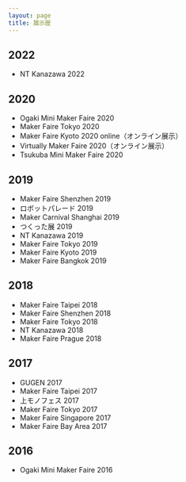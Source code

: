 ```yaml
---
layout: page
title: 展示歴
---
```


## 2022
- NT Kanazawa 2022

## 2020
- Ogaki Mini Maker Faire 2020
- Maker Faire Tokyo 2020
- Maker Faire Kyoto 2020 online（オンライン展示）
- Virtually Maker Faire 2020（オンライン展示）
- Tsukuba Mini Maker Faire 2020

## 2019
- Maker Faire Shenzhen 2019
- ロボットパレード 2019
- Maker Carnival Shanghai 2019
- つくった展 2019
- NT Kanazawa 2019
- Maker Faire Tokyo 2019
- Maker Faire Kyoto 2019
- Maker Faire Bangkok 2019

## 2018
- Maker Faire Taipei 2018
- Maker Faire Shenzhen 2018
- Maker Faire Tokyo 2018
- NT Kanazawa 2018
- Maker Faire Prague 2018

## 2017
- GUGEN 2017
- Maker Faire Taipei 2017
- 上モノフェス 2017
- Maker Faire Tokyo 2017
- Maker Faire Singapore 2017
- Maker Faire Bay Area 2017

## 2016
- Ogaki Mini Maker Faire 2016